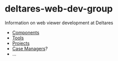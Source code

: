 # deltares-web-dev-group
Information on web viewer development at Deltares

* [Components](https://github.com/openearth/deltares-web-dev-group/wiki/Components)
* [Tools](https://github.com/openearth/deltares-web-dev-group/wiki/Tools)
* [Projects](https://github.com/openearth/deltares-web-dev-group/wiki)
* [Case Managers](https://github.com/openearth/deltares-web-dev-group/wiki/CaseManages)?
* ...

